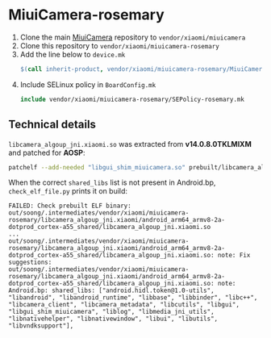 # MiuiCamera-rosemary

1. Clone the main [MiuiCamera](https://github.com/Positron-B/vendor_xiaomi_miuicamera) repository to `vendor/xiaomi/miuicamera`
2. Clone this repository to `vendor/xiaomi/miuicamera-rosemary`
3. Add the line below to `device.mk`
    ```makefile
    $(call inherit-product, vendor/xiaomi/miuicamera-rosemary/MiuiCamera-rosemary.mk)
    ```
4. Include SELinux policy in `BoardConfig.mk`
    ```makefile
    include vendor/xiaomi/miuicamera-rosemary/SEPolicy-rosemary.mk
    ```

## Technical details

`libcamera_algoup_jni.xiaomi.so` was extracted from **v14.0.8.0TKLMIXM** and patched for **AOSP**:
```sh
patchelf --add-needed "libgui_shim_miuicamera.so" prebuilt/libcamera_algoup_jni.xiaomi.so
```
When the correct `shared_libs` list is not present in Android.bp, `check_elf_file.py` prints it on build:
```
FAILED: Check prebuilt ELF binary: out/soong/.intermediates/vendor/xiaomi/miuicamera-rosemary/libcamera_algoup_jni.xiaomi/android_arm64_armv8-2a-dotprod_cortex-a55_shared/libcamera_algoup_jni.xiaomi.so
...
out/soong/.intermediates/vendor/xiaomi/miuicamera-rosemary/libcamera_algoup_jni.xiaomi/android_arm64_armv8-2a-dotprod_cortex-a55_shared/libcamera_algoup_jni.xiaomi.so: note: Fix suggestions:
out/soong/.intermediates/vendor/xiaomi/miuicamera-rosemary/libcamera_algoup_jni.xiaomi/android_arm64_armv8-2a-dotprod_cortex-a55_shared/libcamera_algoup_jni.xiaomi.so: note:   Android.bp: shared_libs: ["android.hidl.token@1.0-utils", "libandroid", "libandroid_runtime", "libbase", "libbinder", "libc++", "libcamera_client", "libcamera_metadata", "libcutils", "libgui", "libgui_shim_miuicamera", "liblog", "libmedia_jni_utils", "libnativehelper", "libnativewindow", "libui", "libutils", "libvndksupport"],
```

